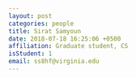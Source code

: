 ```yaml
---
layout: post
categories: people
title: Sirat Samyoun
date: 2018-07-18 16:25:06 +0500
affiliation: Graduate student, CS
isStudent: 1
email: ss8hf@virginia.edu
---
```

